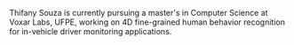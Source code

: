Thifany Souza is currently pursuing a master's in Computer Science at Voxar Labs, UFPE, working on 4D fine-grained human behavior recognition for in-vehicle driver monitoring applications.